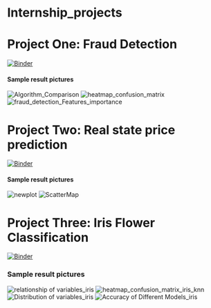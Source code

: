 # Internship_projects

# Project One: Fraud Detection

[![Binder](https://mybinder.org/badge_logo.svg)](https://mybinder.org/v2/gh/Mukhtar-is/Internship_projects/main?labpath=FraudDetection-Project.ipynb)

#### Sample result pictures
![Algorithm_Comparison](https://github.com/user-attachments/assets/dec4e489-bfe1-434a-b9c2-3f949e58c804)
![heatmap_confusion_matrix](https://github.com/user-attachments/assets/fe692919-bc32-4d8e-9fe5-f385b0e51d91)
![fraud_detection_Features_importance](https://github.com/user-attachments/assets/87925c5b-01c1-4b26-accc-95e7b65b9e5d)

# Project Two: Real state price prediction
[![Binder](https://mybinder.org/badge_logo.svg)](https://mybinder.org/v2/gh/Mukhtar-is/Internship_projects/main?labpath=Real+state+price+prediction.ipynb)

#### Sample result pictures
![newplot](https://github.com/user-attachments/assets/bafdf8b1-99fd-44ff-a4a3-d05a644b3a46)
![ScatterMap](https://github.com/user-attachments/assets/f4549c49-8934-44e2-aa4e-8cc542528c88)

# Project Three: Iris Flower Classification 
[![Binder](https://mybinder.org/badge_logo.svg)](https://mybinder.org/v2/gh/Mukhtar-is/Internship_projects/main?labpath=Iris_Flower_CLassification_Project.ipynb)

### Sample result pictures
![relationship of variables_iris](https://github.com/user-attachments/assets/c6c06248-5bd5-46a7-91db-f62cf2fad1c5)
![heatmap_confusion_matrix_iris_knn](https://github.com/user-attachments/assets/280ba80b-cfeb-4734-b8ec-cf4160a06907)
![Distribution of variables_iris](https://github.com/user-attachments/assets/39b3beb3-c47f-40c2-a9b6-7f81059926c1)
![Accuracy of Different Models_iris](https://github.com/user-attachments/assets/cb73fd85-c8ba-4bb3-92fa-250eb1a302b1)
